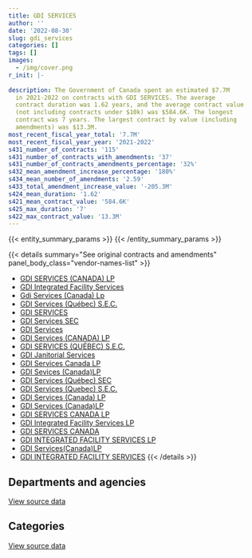 ```yaml
---
title: GDI SERVICES
author: ''
date: '2022-08-30'
slug: gdi_services
categories: []
tags: []
images:
  - /img/cover.png
r_init: |-
  
description: The Government of Canada spent an estimated $7.7M
  in 2021-2022 on contracts with GDI SERVICES. The average
  contract duration was 1.62 years, and the average contract value
  (not including contracts under $10k) was $584.6K. The longest
  contract was 7 years. The largest contract by value (including
  amendments) was $13.3M.
most_recent_fiscal_year_total: '7.7M'
most_recent_fiscal_year_year: '2021-2022'
s431_number_of_contracts: '115'
s431_number_of_contracts_with_amendments: '37'
s431_number_of_contracts_amendments_percentage: '32%'
s432_mean_amendment_increase_percentage: '180%'
s434_mean_number_of_amendments: '2.59'
s433_total_amendment_increase_value: '-205.3M'
s424_mean_duration: '1.62'
s421_mean_contract_value: '584.6K'
s425_max_duration: '7'
s422_max_contract_value: '13.3M'
---
```


<script src="/rmarkdown-libs/htmlwidgets/htmlwidgets.js"></script>
<link href="/rmarkdown-libs/datatables-css/datatables-crosstalk.css" rel="stylesheet" />
<script src="/rmarkdown-libs/datatables-binding/datatables.js"></script>
<script src="/rmarkdown-libs/jquery/jquery-3.6.0.min.js"></script>
<link href="/rmarkdown-libs/dt-core-bootstrap/css/dataTables.bootstrap.min.css" rel="stylesheet" />
<link href="/rmarkdown-libs/dt-core-bootstrap/css/dataTables.bootstrap.extra.css" rel="stylesheet" />
<script src="/rmarkdown-libs/dt-core-bootstrap/js/jquery.dataTables.min.js"></script>
<script src="/rmarkdown-libs/dt-core-bootstrap/js/dataTables.bootstrap.min.js"></script>
<link href="/rmarkdown-libs/crosstalk/css/crosstalk.min.css" rel="stylesheet" />
<script src="/rmarkdown-libs/crosstalk/js/crosstalk.min.js"></script>
<script src="/rmarkdown-libs/htmlwidgets/htmlwidgets.js"></script>
<link href="/rmarkdown-libs/datatables-css/datatables-crosstalk.css" rel="stylesheet" />
<script src="/rmarkdown-libs/datatables-binding/datatables.js"></script>
<script src="/rmarkdown-libs/jquery/jquery-3.6.0.min.js"></script>
<link href="/rmarkdown-libs/dt-core-bootstrap/css/dataTables.bootstrap.min.css" rel="stylesheet" />
<link href="/rmarkdown-libs/dt-core-bootstrap/css/dataTables.bootstrap.extra.css" rel="stylesheet" />
<script src="/rmarkdown-libs/dt-core-bootstrap/js/jquery.dataTables.min.js"></script>
<script src="/rmarkdown-libs/dt-core-bootstrap/js/dataTables.bootstrap.min.js"></script>
<link href="/rmarkdown-libs/crosstalk/css/crosstalk.min.css" rel="stylesheet" />
<script src="/rmarkdown-libs/crosstalk/js/crosstalk.min.js"></script>

{{< entity_summary_params >}}
{{< /entity_summary_params >}}

{{< details summary="See original contracts and amendments" panel_body_class="vendor-names-list" >}}
- [GDI SERVICES (CANADA) LP](https://search.open.canada.ca/en/ct/?sort=contract_value_f%20desc&page=1&search_text=%22GDI%20SERVICES%20%28CANADA%29%20LP%22)
- [GDI Integrated Facility Services](https://search.open.canada.ca/en/ct/?sort=contract_value_f%20desc&page=1&search_text=%22GDI%20Integrated%20Facility%20Services%22)
- [Gdi Services (Canada) Lp](https://search.open.canada.ca/en/ct/?sort=contract_value_f%20desc&page=1&search_text=%22Gdi%20Services%20%28Canada%29%20Lp%22)
- [GDI Services (Québec) S.E.C.](https://search.open.canada.ca/en/ct/?sort=contract_value_f%20desc&page=1&search_text=%22GDI%20Services%20%28Qu%c3%a9bec%29%20S.E.C.%22)
- [GDI SERVICES](https://search.open.canada.ca/en/ct/?sort=contract_value_f%20desc&page=1&search_text=%22GDI%20SERVICES%22)
- [GDI Services SEC](https://search.open.canada.ca/en/ct/?sort=contract_value_f%20desc&page=1&search_text=%22GDI%20Services%20SEC%22)
- [GDI Services](https://search.open.canada.ca/en/ct/?sort=contract_value_f%20desc&page=1&search_text=%22GDI%20Services%22)
- [GDI Services (CANADA) LP](https://search.open.canada.ca/en/ct/?sort=contract_value_f%20desc&page=1&search_text=%22GDI%20Services%20%28CANADA%29%20LP%22)
- [GDI SERVICES (QUÉBEC) S.E.C.](https://search.open.canada.ca/en/ct/?sort=contract_value_f%20desc&page=1&search_text=%22GDI%20SERVICES%20%28QU%c3%89BEC%29%20S.E.C.%22)
- [GDI Janitorial Services](https://search.open.canada.ca/en/ct/?sort=contract_value_f%20desc&page=1&search_text=%22GDI%20Janitorial%20Services%22)
- [GDI Services Canada LP](https://search.open.canada.ca/en/ct/?sort=contract_value_f%20desc&page=1&search_text=%22GDI%20Services%20Canada%20%20LP%22)
- [GDI Sevices (Canada)LP](https://search.open.canada.ca/en/ct/?sort=contract_value_f%20desc&page=1&search_text=%22GDI%20Sevices%20%28Canada%29LP%22)
- [GDI Services (Québec) SEC](https://search.open.canada.ca/en/ct/?sort=contract_value_f%20desc&page=1&search_text=%22GDI%20Services%20%28Qu%c3%a9bec%29%20SEC%22)
- [GDI Services (Quebec) S.E.C.](https://search.open.canada.ca/en/ct/?sort=contract_value_f%20desc&page=1&search_text=%22GDI%20Services%20%28Quebec%29%20S.E.C.%22)
- [GDI Services (Canada) LP](https://search.open.canada.ca/en/ct/?sort=contract_value_f%20desc&page=1&search_text=%22GDI%20Services%20%28Canada%29%20LP%22)
- [GDI Services (Canada)LP](https://search.open.canada.ca/en/ct/?sort=contract_value_f%20desc&page=1&search_text=%22GDI%20Services%20%28Canada%29LP%22)
- [GDI SERVICES CANADA LP](https://search.open.canada.ca/en/ct/?sort=contract_value_f%20desc&page=1&search_text=%22GDI%20SERVICES%20CANADA%20LP%22)
- [GDI Integrated Facility Services LP](https://search.open.canada.ca/en/ct/?sort=contract_value_f%20desc&page=1&search_text=%22GDI%20Integrated%20Facility%20Services%20LP%22)
- [GDI SERVICES CANADA](https://search.open.canada.ca/en/ct/?sort=contract_value_f%20desc&page=1&search_text=%22GDI%20SERVICES%20CANADA%22)
- [GDI INTEGRATED FACILITY SERVICES LP](https://search.open.canada.ca/en/ct/?sort=contract_value_f%20desc&page=1&search_text=%22GDI%20INTEGRATED%20FACILITY%20SERVICES%20LP%22)
- [GDI Services(Canada)LP](https://search.open.canada.ca/en/ct/?sort=contract_value_f%20desc&page=1&search_text=%22GDI%20Services%28Canada%29LP%22)
- [GDI INTEGRATED FACILITY SERVICES](https://search.open.canada.ca/en/ct/?sort=contract_value_f%20desc&page=1&search_text=%22GDI%20INTEGRATED%20FACILITY%20SERVICES%22)
{{< /details >}}

## Departments and agencies

<div id="htmlwidget-1" style="width:100%;height:auto;" class="datatables html-widget"></div>
<script type="application/json" data-for="htmlwidget-1">{"x":{"style":"bootstrap","filter":"none","vertical":false,"data":[["<a href=\"/departments/aafc-aac/\">Agriculture and Agri-Food Canada<\/a>","<a href=\"/departments/cbsa-asfc/\">Canada Border Services Agency<\/a>","<a href=\"/departments/dfo-mpo/\">Fisheries and Oceans Canada<\/a>","<a href=\"/departments/dnd-mdn/\">National Defence<\/a>","<a href=\"/departments/nrc-cnrc/\">National Research Council Canada<\/a>","<a href=\"/departments/pwgsc-tpsgc/\">Public Services and Procurement Canada<\/a>","<a href=\"/departments/rcmp-grc/\">Royal Canadian Mounted Police<\/a>"],[210522.89,658003.09,1076743.39,7857512.3,null,2069008.71,517154.61],[171920.2,900781.83,1076592.96,5853386.97,null,2144513.94,569027.52],[171450.47,848932.86,450916.99,595235.25,32221.55,2210865.39,545972.32],[171450.47,343841.75,null,4454977.1,22740.97,2190630.66,538612.61]],"container":"<table class=\"table table-striped table-hover row-border order-column display\">\n  <thead>\n    <tr>\n      <th>Department<\/th>\n      <th>2018-2019<\/th>\n      <th>2019-2020<\/th>\n      <th>2020-2021<\/th>\n      <th>2021-2022<\/th>\n    <\/tr>\n  <\/thead>\n<\/table>","options":{"order":[[4,"desc"]],"pageLength":10,"autoWidth":true,"columnDefs":[{"targets":1,"render":"function(data, type, row, meta) {\n    return type !== 'display' ? data : DTWidget.formatCurrency(data, \"$\", 2, 3, \",\", \".\", true, null);\n  }"},{"targets":2,"render":"function(data, type, row, meta) {\n    return type !== 'display' ? data : DTWidget.formatCurrency(data, \"$\", 2, 3, \",\", \".\", true, null);\n  }"},{"targets":3,"render":"function(data, type, row, meta) {\n    return type !== 'display' ? data : DTWidget.formatCurrency(data, \"$\", 2, 3, \",\", \".\", true, null);\n  }"},{"targets":4,"render":"function(data, type, row, meta) {\n    return type !== 'display' ? data : DTWidget.formatCurrency(data, \"$\", 2, 3, \",\", \".\", true, null);\n  }"},{"width":"16%","targets":[1,2,3,4]},{"className":"dt-right","targets":[1,2,3,4]}],"orderClasses":false}},"evals":["options.columnDefs.0.render","options.columnDefs.1.render","options.columnDefs.2.render","options.columnDefs.3.render"],"jsHooks":[]}</script>
<p class="text-right">
<a href="https://github.com/GoC-Spending/contracts-data/tree/main/data/out/vendors/gdi_services/summary_by_fiscal_year_by_department.csv" class="source-data-link btn btn-link">View source data</a>
</p>

## Categories

<div id="htmlwidget-2" style="width:100%;height:auto;" class="datatables html-widget"></div>
<script type="application/json" data-for="htmlwidget-2">{"x":{"style":"bootstrap","filter":"none","vertical":false,"data":[["<a href=\"/categories/facilities_and_construction/\">Facilities and construction<\/a>","<a href=\"/categories/professional_services/\">Professional services<\/a>","<a href=\"/categories/information_technology/\">Information technology<\/a>","<a href=\"/categories/industrial_products_and_services/\">Industrial products and services<\/a>"],[11507889.69,881055.31,null,null],[10056417.56,659805.84,null,null],[4278716,537328.83,null,39550],[7666792.91,31925.34,23535.32,null]],"container":"<table class=\"table table-striped table-hover row-border order-column display\">\n  <thead>\n    <tr>\n      <th>Category<\/th>\n      <th>2018-2019<\/th>\n      <th>2019-2020<\/th>\n      <th>2020-2021<\/th>\n      <th>2021-2022<\/th>\n    <\/tr>\n  <\/thead>\n<\/table>","options":{"order":[[4,"desc"]],"dom":"t","pageLength":30,"autoWidth":true,"columnDefs":[{"targets":1,"render":"function(data, type, row, meta) {\n    return type !== 'display' ? data : DTWidget.formatCurrency(data, \"$\", 2, 3, \",\", \".\", true, null);\n  }"},{"targets":2,"render":"function(data, type, row, meta) {\n    return type !== 'display' ? data : DTWidget.formatCurrency(data, \"$\", 2, 3, \",\", \".\", true, null);\n  }"},{"targets":3,"render":"function(data, type, row, meta) {\n    return type !== 'display' ? data : DTWidget.formatCurrency(data, \"$\", 2, 3, \",\", \".\", true, null);\n  }"},{"targets":4,"render":"function(data, type, row, meta) {\n    return type !== 'display' ? data : DTWidget.formatCurrency(data, \"$\", 2, 3, \",\", \".\", true, null);\n  }"},{"width":"16%","targets":[1,2,3,4]},{"className":"dt-right","targets":[1,2,3,4]}],"orderClasses":false,"lengthMenu":[10,25,30,50,100]}},"evals":["options.columnDefs.0.render","options.columnDefs.1.render","options.columnDefs.2.render","options.columnDefs.3.render"],"jsHooks":[]}</script>
<p class="text-right">
<a href="https://github.com/GoC-Spending/contracts-data/tree/main/data/out/vendors/gdi_services/summary_by_fiscal_year_by_category.csv" class="source-data-link btn btn-link">View source data</a>
</p>
